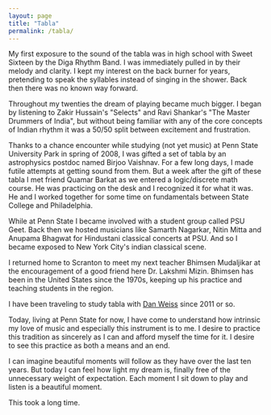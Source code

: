 ```yaml
---
layout: page
title: "Tabla"
permalink: /tabla/
---
```


My first exposure to the sound of the tabla was in high school with Sweet Sixteen by the Diga Rhythm Band. I was immediately pulled in by their melody and clarity. I kept my interest on the back burner for years, pretending to speak the syllables instead of singing in the shower. Back then there was no known way forward.

Throughout my twenties the dream of playing became much bigger. I began by listening to Zakir Hussain's "Selects" and Ravi Shankar's "The Master Drummers of India", but without being familiar with any of the core concepts of Indian rhythm it was a 50/50 split between excitement and frustration.

Thanks to a chance encounter while studying (not yet music) at Penn State University Park in spring of 2008, I was gifted a set of tabla by an astrophysics postdoc named Birjoo Vaishnav. For a few long days, I made futile attempts at getting sound from them. But a week after the gift of these tabla I met friend Quamar Barkat as we entered a logic/discrete math course. He was practicing on the desk and I recognized it for what it was. He and I worked together for some time on fundamentals between State College and Philadelphia.

While at Penn State I became involved with a student group called PSU Geet. Back then we hosted musicians like Samarth Nagarkar, Nitin Mitta and Anupama Bhagwat for Hindustani classical concerts at PSU. And so I became exposed to New York City's indian classical scene.

I returned home to Scranton to meet my next teacher Bhimsen Mudaljikar at the encouragement of a good friend here Dr. Lakshmi Mizin. Bhimsen has been in the United States since the 1970s, keeping up his practice and teaching students in the region.

I have been traveling to study tabla with [Dan Weiss](http://danweiss.net) since 2011 or so. 

Today, living at Penn State for now, I have come to understand how intrinsic my love of music and especially this instrument is to me. I desire to practice this tradition as sincerely as I can and afford myself the time for it. I desire to see this practice as both a means and an end. 

I can imagine beautiful moments will follow as they have over the last ten years. But today I can feel how light my dream is, finally free of the unnecessary weight of expectation. Each moment I sit down to play and listen is a beautiful moment.

This took a long time.